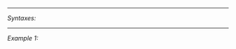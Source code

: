 


---
*Syntaxes:*

<!-- [] call `BIN_fnc_bezierBoundingBox` -->

---
*Example 1:*

<!-- 
```sqf
[] call BIN_fnc_bezierBoundingBox;
``` -->